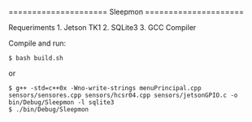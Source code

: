 ===================== Sleepmon =====================

Requeriments
	1. Jetson TK1
	2. SQLite3
	3. GCC Compiler

Compile and run:

	$ bash build.sh

or

	$ g++ -std=c++0x -Wno-write-strings menuPrincipal.cpp sensors/sensores.cpp sensors/hcsr04.cpp sensors/jetsonGPIO.c -o bin/Debug/Sleepmon -l sqlite3
	$ ./bin/Debug/Sleepmon
	
